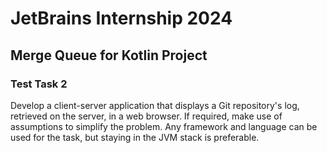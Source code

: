 # JetBrains Internship 2024
## Merge Queue for Kotlin Project
### Test Task 2

Develop a client-server application that displays a Git repository's log, retrieved on the server, in a web browser. If required, make use of assumptions to simplify the problem. Any framework and language can be used for the task, but staying in the JVM stack is preferable.
